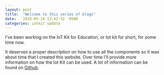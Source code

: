 ```yaml
---
layout: post
title:  "Welcome to this series of blogs"
date:   2018-05-16 13:42:32 -0500
categories: iotkit update
---
```

I've been working on the IoT Kit for Education, or Iot kit for short, for some time now.

It deserves a proper description on how to use all the components so it was about time that I created this website.
Over time I'll provide more information on how the Iot Kit can be used.
A lot of information can be found on [Github](https://github.com/mverleun/IoT-devices).
